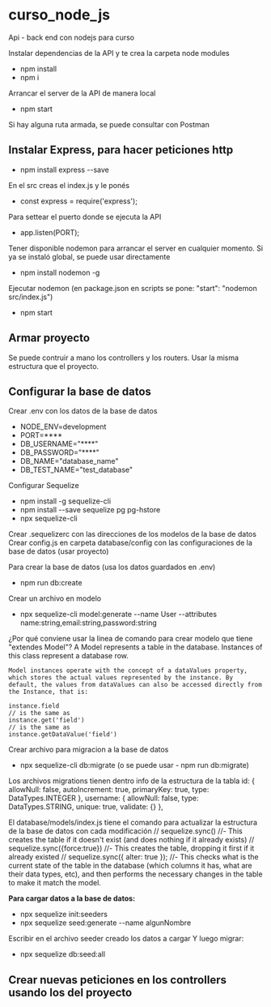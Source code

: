 # curso_node_js
 Api - back end con nodejs para curso

Instalar dependencias de la API y te crea la carpeta node modules
- npm install
- npm i

Arrancar el server de la API de manera local
- npm start

Si hay alguna ruta armada, se puede consultar con Postman

## Instalar Express, para hacer peticiones http
- npm install express --save

En el src creas el index.js y le ponés
- const express = require('express');

Para settear el puerto donde se ejecuta la API
- app.listen(PORT);

Tener disponible nodemon para arrancar el server en cualquier momento. Si ya se instaló global, se puede usar directamente
- npm install nodemon -g

Ejecutar nodemon (en package.json en scripts se pone: "start": "nodemon src/index.js")
- npm start

## Armar proyecto
Se puede contruir a mano los controllers y los routers. Usar la misma estructura que el proyecto.

## Configurar la base de datos
Crear .env con los datos de la base de datos
- NODE_ENV=development
- PORT=****
- DB_USERNAME="****"
- DB_PASSWORD="****"
- DB_NAME="database_name"
- DB_TEST_NAME="test_database"

Configurar Sequelize
- npm install -g sequelize-cli
- npm install --save sequelize pg pg-hstore
- npx sequelize-cli

Crear .sequelizerc con las direcciones de los modelos de la base de datos
Crear config.js en carpeta database/config con las configuraciones de la base de datos (usar proyecto)

Para crear la base de datos (usa los datos guardados en .env)
- npm run db:create

Crear un archivo en modelo
- npx sequelize-cli model:generate --name User --attributes name:string,email:string,password:string

¿Por qué conviene usar la linea de comando para crear modelo que tiene "extendes Model"?
    A Model represents a table in the database. Instances of this class represent a database row.

    Model instances operate with the concept of a dataValues property, which stores the actual values represented by the instance. By default, the values from dataValues can also be accessed directly from the Instance, that is:

    instance.field
    // is the same as
    instance.get('field')
    // is the same as
    instance.getDataValue('field')


Crear archivo para migracion a la base de datos
- npx sequelize-cli db:migrate      (o se puede usar - npm run db:migrate)

Los archivos migrations tienen dentro info de la estructura de la tabla
    id: {
        allowNull: false,
        autoIncrement: true,
        primaryKey: true,
        type: DataTypes.INTEGER
    },
    username: {
        allowNull: false,
        type: DataTypes.STRING,
        unique: true,
        validate: {}
    },

El database/models/index.js tiene el comando para actualizar la estructura de la base de datos con cada modificación
    // sequelize.sync() //- This creates the table if it doesn't exist (and does nothing if it already exists)
    // sequelize.sync({force:true}) //- This creates the table, dropping it first if it already existed
    // sequelize.sync({ alter: true }); //- This checks what is the current state of the table in the database (which columns it has, what are their data types, etc), and then performs the necessary changes in the table to make it match the model.

**Para cargar datos a la base de datos:**
- npx sequelize init:seeders
- npx sequelize seed:generate --name algunNombre

Escribir en el archivo seeder creado los datos a cargar
Y luego migrar:
- npx sequelize db:seed:all

## Crear nuevas peticiones en los controllers usando los del proyecto
